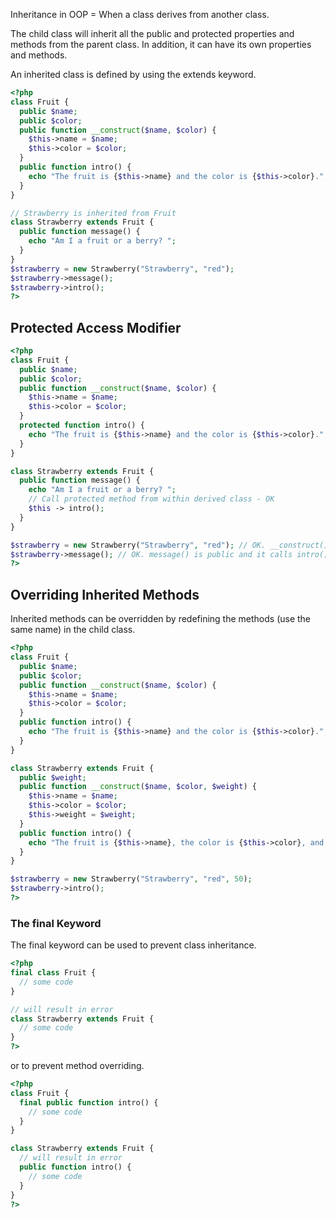 Inheritance in OOP = When a class derives from another class.

The child class will inherit all the public and protected properties and methods from the parent class. In addition, it can have its own properties and methods.

An inherited class is defined by using the extends keyword. 

```php
<?php
class Fruit {
  public $name;
  public $color;
  public function __construct($name, $color) {
    $this->name = $name;
    $this->color = $color;
  }
  public function intro() {
    echo "The fruit is {$this->name} and the color is {$this->color}.";
  }
}

// Strawberry is inherited from Fruit
class Strawberry extends Fruit {
  public function message() {
    echo "Am I a fruit or a berry? ";
  }
}
$strawberry = new Strawberry("Strawberry", "red");
$strawberry->message();
$strawberry->intro();
?>
```

## Protected Access Modifier

```php
<?php
class Fruit {
  public $name;
  public $color;
  public function __construct($name, $color) {
    $this->name = $name;
    $this->color = $color;
  }
  protected function intro() {
    echo "The fruit is {$this->name} and the color is {$this->color}.";
  }
}

class Strawberry extends Fruit {
  public function message() {
    echo "Am I a fruit or a berry? ";
    // Call protected method from within derived class - OK
    $this -> intro();
  }
}

$strawberry = new Strawberry("Strawberry", "red"); // OK. __construct() is public
$strawberry->message(); // OK. message() is public and it calls intro() (which is protected) from within the derived class
?>
```

## Overriding Inherited Methods
Inherited methods can be overridden by redefining the methods (use the same name) in the child class.

```php
<?php
class Fruit {
  public $name;
  public $color;
  public function __construct($name, $color) {
    $this->name = $name;
    $this->color = $color;
  }
  public function intro() {
    echo "The fruit is {$this->name} and the color is {$this->color}.";
  }
}

class Strawberry extends Fruit {
  public $weight;
  public function __construct($name, $color, $weight) {
    $this->name = $name;
    $this->color = $color;
    $this->weight = $weight;
  }
  public function intro() {
    echo "The fruit is {$this->name}, the color is {$this->color}, and the weight is {$this->weight} gram.";
  }
}

$strawberry = new Strawberry("Strawberry", "red", 50);
$strawberry->intro();
?>
```

### The final Keyword
The final keyword can be used to prevent class inheritance.

```php
<?php
final class Fruit {
  // some code
}

// will result in error
class Strawberry extends Fruit {
  // some code
}
?>
```
 or to prevent method overriding.
``` php
<?php
class Fruit {
  final public function intro() {
    // some code
  }
}

class Strawberry extends Fruit {
  // will result in error
  public function intro() {
    // some code
  }
}
?>
```